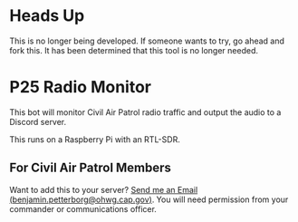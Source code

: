 # Heads Up
This is no longer being developed. If someone wants to try, go ahead and fork this. It has been determined that this tool is no longer needed.


# P25 Radio Monitor

This bot will monitor Civil Air Patrol radio traffic and output the audio to a Discord server.

This runs on a Raspberry Pi with an RTL-SDR.

## For Civil Air Patrol Members
Want to add this to your server? [Send me an Email (benjamin.petterborg@ohwg.cap.gov)](mailto:benjamin.petterborg@ohwg.cap.gov).
You will need permission from your commander or communications officer.
